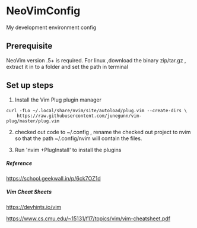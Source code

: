 # NeoVimConfig
My development environment config

## Prerequisite	

NeoVim version .5+ is required. For linux ,download the binary zip/tar.gz , extract it in to a folder and set the path in terminal

## Set up steps

1. Install the Vim Plug plugin manager

``` shell
curl -fLo ~/.local/share/nvim/site/autoload/plug.vim --create-dirs \
    https://raw.githubusercontent.com/junegunn/vim-plug/master/plug.vim

```

2. checked out code to ~/.config , rename the checked out project to nvim so that the path ~/.config/nvim will contain the files.

3. Run 'nvim +PlugInstall' to install the plugins


##### Reference

https://school.geekwall.in/p/6ck7OZ1d

##### Vim Cheat Sheets

https://devhints.io/vim

https://www.cs.cmu.edu/~15131/f17/topics/vim/vim-cheatsheet.pdf

